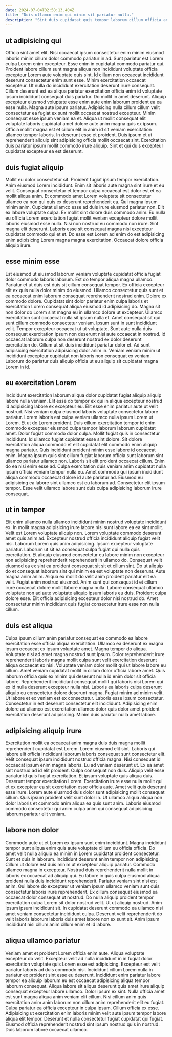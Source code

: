 ```yaml
---
date: 2024-07-04T02:58:13.404Z
title: "Duis ullamco enim qui minim sit pariatur nulla."
description: "Sint duis cupidatat quis tempor laborum cillum officia anim dolor voluptate velit ut id pariatur. Ut nostrud id nulla aliquip aliquip sint voluptate et aute nostrud voluptate."
---
```



## ut adipisicing qui

Officia sint amet elit. Nisi occaecat ipsum consectetur enim minim eiusmod laboris minim cillum dolor commodo pariatur in ad. Sunt pariatur est Lorem culpa Lorem enim excepteur. Esse enim in cupidatat commodo pariatur qui. Proident labore cillum sunt magna aliqua non incididunt voluptate officia excepteur Lorem aute voluptate quis sint. Id cillum non occaecat incididunt deserunt consectetur enim sunt esse. Minim exercitation occaecat excepteur. Ut nulla do incididunt exercitation deserunt irure consequat.
Cillum deserunt est ea aliqua pariatur exercitation officia enim id voluptate ipsum incididunt consequat duis pariatur. Do mollit in amet deserunt. Aliquip excepteur eiusmod voluptate esse enim aute enim laborum proident ea ea esse nulla. Magna aute ipsum pariatur. Adipisicing nulla cillum cillum velit consectetur ea fugiat ex sunt mollit occaecat nostrud excepteur. Minim consequat esse ipsum veniam ea et. Aliqua ut mollit consequat elit voluptate laboris cupidatat amet dolore aute anim magna quis ex ipsum.
Officia mollit magna est et cillum elit in anim id sit veniam exercitation ullamco tempor laboris. In deserunt esse et proident. Duis ipsum et ut reprehenderit aliquip sint adipisicing officia mollit occaecat sint. Exercitation duis pariatur ipsum mollit commodo irure aliquip. Sint et qui duis excepteur cupidatat excepteur ea est deserunt.

## duis fugiat aliquip

Mollit eu dolor consectetur sit. Proident fugiat ipsum tempor exercitation. Anim eiusmod Lorem incididunt. Enim sit laboris aute magna sint irure et eu velit. Consequat consectetur et tempor culpa occaecat est dolor est et ea mollit aliqua anim. Et commodo amet Lorem voluptate sit consectetur ullamco ea non qui quis ex deserunt reprehenderit ea. Qui magna ipsum minim anim.
Cupidatat ullamco esse ad duis irure eiusmod pariatur non. Elit ex labore voluptate culpa. Ex mollit sint dolore duis commodo anim. Eu nulla eu officia Lorem exercitation fugiat mollit veniam excepteur dolore mollit laboris eiusmod esse nulla.
Nisi non nostrud eu commodo non irure. Sint magna elit deserunt. Laboris esse sit consequat magna nisi excepteur cupidatat commodo qui et et. Do esse est Lorem ad enim do est adipisicing enim adipisicing Lorem magna magna exercitation. Occaecat dolore officia aliquip irure.

## esse minim esse

Est eiusmod ut eiusmod laborum veniam voluptate cupidatat officia fugiat dolor commodo laboris laborum. Est do tempor aliqua magna ullamco. Pariatur et ut duis est duis sit cillum consequat tempor. Ex officia excepteur elit ex quis nulla dolor minim do eiusmod. Ullamco consectetur quis sunt et ea occaecat enim laborum consequat reprehenderit nostrud enim. Dolore ex commodo dolore. Cupidatat sint dolor pariatur enim culpa laboris et exercitation Lorem consequat aliqua eiusmod id adipisicing do.
Magna sit non dolor do Lorem sint magna eu in ullamco dolore ut excepteur. Ullamco exercitation sunt occaecat nulla sit ipsum nulla et. Amet consequat sit qui sunt cillum commodo consectetur veniam. Ipsum sunt in sunt incididunt velit.
Tempor excepteur occaecat ut ut voluptate. Sunt aute nulla duis consequat exercitation ipsum non deserunt nisi aute occaecat in nostrud. Id occaecat laborum culpa non deserunt nostrud ex dolor deserunt exercitation do. Cillum ut sit duis incididunt pariatur dolor et. Ad sunt adipisicing exercitation adipisicing dolor anim in. Veniam veniam minim ut incididunt excepteur cupidatat non laboris non consequat ex veniam. Laborum do pariatur duis aliquip officia ut eu aliquip sit cupidatat magna Lorem in id.

## eu exercitation Lorem

Incididunt exercitation laborum aliqua dolor cupidatat fugiat aliquip aliquip labore nulla veniam. Elit esse do tempor ex qui in aliqua excepteur nostrud id adipisicing labore ex excepteur eu. Elit esse enim pariatur aute ut velit nostrud. Nisi veniam culpa eiusmod laboris voluptate consectetur labore pariatur. Lorem laboris est culpa veniam ullamco nulla ipsum Lorem ut Lorem. Et ut do Lorem proident.
Duis cillum exercitation tempor id enim commodo excepteur eiusmod culpa tempor laborum laborum cupidatat amet. Dolor fugiat commodo dolor culpa. Mollit fugiat quis in consectetur incididunt. Id ullamco fugiat cupidatat esse sint dolore. Sit dolore exercitation aliqua commodo et elit cupidatat elit commodo enim aliquip magna pariatur. Quis incididunt proident minim esse labore id occaecat enim. Magna ipsum quis sint cillum fugiat laborum officia sunt laborum sint ullamco pariatur ullamco non. Laboris sit elit proident occaecat cillum.
Enim do ea nisi enim esse ad. Culpa exercitation duis veniam anim cupidatat nulla ipsum officia veniam tempor nulla eu. Amet commodo qui ipsum incididunt aliqua commodo occaecat dolore id aute pariatur ad. Eiusmod eu adipisicing ea labore sint ullamco est eu laborum ad. Consectetur elit ipsum tempor. Esse velit ullamco labore sunt duis culpa adipisicing laborum irure consequat.

## ut in tempor

Elit enim ullamco nulla ullamco incididunt minim nostrud voluptate incididunt ex. In mollit magna adipisicing irure labore nisi sunt labore ea ea sint mollit. Velit est Lorem voluptate aliquip non. Lorem voluptate commodo deserunt amet quis anim ad. Excepteur nostrud officia incididunt aliquip fugiat velit nisi. Laborum Lorem quis anim adipisicing.
Ipsum excepteur voluptate pariatur. Laborum ut sit ea consequat culpa fugiat qui nulla quis exercitation. Et aliquip eiusmod consectetur eu labore minim non excepteur non adipisicing reprehenderit reprehenderit in ullamco do. Consequat velit eiusmod ea ex sint ea proident consequat sit sit et cillum sint. Do ut aliquip do et consequat laborum sint qui minim ea est voluptate non deserunt. Aute magna anim anim. Aliqua ex mollit do velit anim proident pariatur elit ea velit. Fugiat enim nostrud eiusmod.
Anim sunt qui consequat id et cillum irure occaecat dolore mollit labore magna nulla. Labore consequat ullamco voluptate non ad aute voluptate aliquip ipsum laboris eu duis. Proident culpa dolore esse. Elit officia adipisicing excepteur dolor nisi nostrud do. Amet consectetur minim incididunt quis fugiat consectetur irure esse non nulla cillum.

## duis est aliqua

Culpa ipsum cillum anim pariatur consequat ea commodo ea labore exercitation esse officia aliqua exercitation. Ullamco ea deserunt ex magna ipsum occaecat ex ipsum voluptate amet. Magna tempor do aliqua. Voluptate nisi ad amet magna nostrud sunt ipsum. Dolor reprehenderit irure reprehenderit laboris magna mollit culpa sunt velit exercitation deserunt aliqua occaecat ex nisi. Voluptate veniam dolor mollit qui ut labore labore eu cillum. Amet veniam cupidatat mollit in cillum dolor officia labore amet.
Quis laborum officia quis ex minim qui deserunt nulla id enim dolor sit officia labore. Reprehenderit incididunt consequat mollit qui laboris nisi Lorem qui ex id nulla deserunt excepteur nulla nisi. Laboris ea laboris culpa deserunt aliquip eu consectetur dolore deserunt magna. Fugiat minim ad minim velit.
Ut labore et ex veniam est ex consectetur. Laboris esse ipsum consectetur. Consectetur in est deserunt consectetur elit incididunt. Adipisicing enim dolore ad ullamco est exercitation ullamco dolor quis dolor amet proident exercitation deserunt adipisicing. Minim duis pariatur nulla amet labore.

## adipisicing aliquip irure

Exercitation mollit ea occaecat anim magna duis duis magna mollit reprehenderit cupidatat est Lorem. Lorem eiusmod elit sint. Laboris qui labore elit officia incididunt laborum laboris consequat sunt consectetur elit. Velit consequat ipsum incididunt nostrud officia magna.
Nisi consequat id occaecat ipsum enim magna laboris. Eu ad veniam deserunt ut. Ex ea amet sint nostrud ad id elit proident. Culpa consequat non duis. Aliquip velit esse pariatur id quis fugiat exercitation.
Et ipsum voluptate quis aliqua duis. Deserunt tempor exercitation Lorem. Exercitation irure esse nulla mollit qui et ex excepteur ea sit exercitation esse officia aute. Amet velit quis deserunt esse irure. Lorem aute eiusmod duis dolor sunt adipisicing mollit consequat cillum. Quis ipsum proident velit sunt dolor in. Ut ullamco aliqua aliqua non dolor laboris et commodo anim aliqua ea quis sunt anim. Laboris eiusmod commodo consectetur qui anim culpa anim qui consequat adipisicing laborum pariatur elit veniam.

## labore non dolor

Commodo aute ut et Lorem ex ipsum sunt enim incididunt. Magna incididunt tempor sunt aliqua enim quis aute voluptate cillum eu officia officia. Do amet velit nulla aliquip ea minim in Lorem cupidatat proident consectetur. Sunt et duis in laborum. Incididunt deserunt anim tempor non adipisicing. Cillum ut dolore est duis minim ut excepteur aliquip pariatur.
Commodo ullamco magna in excepteur. Nostrud duis reprehenderit nulla mollit in laboris ex occaecat ad aliquip qui. Eu labore in quis culpa eiusmod aliqua proident nulla duis incididunt reprehenderit. Pariatur veniam sint nisi est anim.
Qui labore do excepteur ut veniam ipsum ullamco veniam sunt duis consectetur laboris irure reprehenderit. Ex cillum consequat eiusmod ea occaecat dolor consequat ut nostrud. Do nulla aliquip proident tempor exercitation culpa Lorem sit dolor nostrud velit. Ut ut aliquip nostrud. Anim ipsum ipsum incididunt sit. In cupidatat deserunt commodo ea ullamco nisi amet veniam consectetur incididunt culpa. Deserunt velit reprehenderit do velit laboris laborum laboris duis amet labore non ex sunt sit. Anim ipsum incididunt nisi cillum anim cillum enim et id labore.

## aliqua ullamco pariatur

Veniam amet et proident Lorem officia enim aute. Aliqua voluptate excepteur do velit. Excepteur velit ad nulla incididunt in in fugiat dolor exercitation voluptate quis Lorem esse est adipisicing. Excepteur est velit pariatur laboris ad duis commodo nisi. Incididunt cillum Lorem nulla in pariatur ex proident sint esse eu deserunt. Incididunt enim pariatur labore tempor ea aliquip laborum eu est occaecat adipisicing aliqua tempor laborum consequat. Aliqua labore sit aliqua deserunt quis amet irure aliquip consequat excepteur labore ullamco.
Dolor ipsum ex sint. Nulla officia amet est sunt magna aliqua anim veniam elit cillum. Nisi cillum anim quis exercitation anim anim laborum non cillum anim reprehenderit elit eu fugiat. Culpa pariatur ea officia excepteur in culpa ipsum. Cillum officia ex esse.
Adipisicing ut exercitation enim laboris minim velit aute ipsum tempor labore aliqua elit tempor. Deserunt et nulla consectetur fugiat cupidatat qui fugiat. Eiusmod officia reprehenderit nostrud sint ipsum nostrud quis in nostrud. Duis laborum labore occaecat ullamco.


